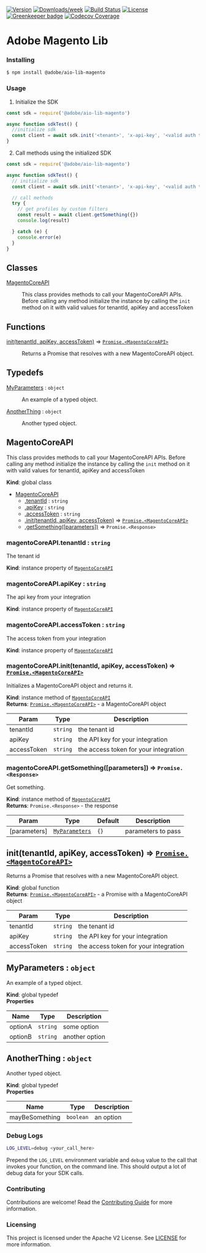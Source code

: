 <!--
Copyright 2019 Adobe. All rights reserved.
This file is licensed to you under the Apache License, Version 2.0 (the "License");
you may not use this file except in compliance with the License. You may obtain a copy
of the License at http://www.apache.org/licenses/LICENSE-2.0

Unless required by applicable law or agreed to in writing, software distributed under
the License is distributed on an "AS IS" BASIS, WITHOUT WARRANTIES OR REPRESENTATIONS
OF ANY KIND, either express or implied. See the License for the specific language
governing permissions and limitations under the License.
-->

[![Version](https://img.shields.io/npm/v/@adobe/aio-lib-magento.svg)](https://npmjs.org/package/@adobe/aio-lib-magento)
[![Downloads/week](https://img.shields.io/npm/dw/@adobe/aio-lib-magento.svg)](https://npmjs.org/package/@adobe/aio-lib-magento)
[![Build Status](https://travis-ci.com/adobe/aio-lib-magento.svg?branch=master)](https://travis-ci.com/adobe/aio-lib-magento)
[![License](https://img.shields.io/badge/License-Apache%202.0-blue.svg)](https://opensource.org/licenses/Apache-2.0) [![Greenkeeper badge](https://badges.greenkeeper.io/adobe/aio-lib-magento.svg)](https://greenkeeper.io/)
[![Codecov Coverage](https://img.shields.io/codecov/c/github/adobe/aio-lib-magento/master.svg?style=flat-square)](https://codecov.io/gh/adobe/aio-lib-magento/)

# Adobe Magento Lib

### Installing

```bash
$ npm install @adobe/aio-lib-magento
```

### Usage
1) Initialize the SDK

```javascript
const sdk = require('@adobe/aio-lib-magento')

async function sdkTest() {
  //initialize sdk
  const client = await sdk.init('<tenant>', 'x-api-key', '<valid auth token>')
}
```

2) Call methods using the initialized SDK

```javascript
const sdk = require('@adobe/aio-lib-magento')

async function sdkTest() {
  // initialize sdk
  const client = await sdk.init('<tenant>', 'x-api-key', '<valid auth token>')

  // call methods
  try {
    // get profiles by custom filters
    const result = await client.getSomething({})
    console.log(result)

  } catch (e) {
    console.error(e)
  }
}
```

## Classes

<dl>
<dt><a href="#MagentoCoreAPI">MagentoCoreAPI</a></dt>
<dd><p>This class provides methods to call your MagentoCoreAPI APIs.
Before calling any method initialize the instance by calling the <code>init</code> method on it
with valid values for tenantId, apiKey and accessToken</p>
</dd>
</dl>

## Functions

<dl>
<dt><a href="#init">init(tenantId, apiKey, accessToken)</a> ⇒ <code><a href="#MagentoCoreAPI">Promise.&lt;MagentoCoreAPI&gt;</a></code></dt>
<dd><p>Returns a Promise that resolves with a new MagentoCoreAPI object.</p>
</dd>
</dl>

## Typedefs

<dl>
<dt><a href="#MyParameters">MyParameters</a> : <code>object</code></dt>
<dd><p>An example of a typed object.</p>
</dd>
<dt><a href="#AnotherThing">AnotherThing</a> : <code>object</code></dt>
<dd><p>Another typed object.</p>
</dd>
</dl>

<a name="MagentoCoreAPI"></a>

## MagentoCoreAPI
This class provides methods to call your MagentoCoreAPI APIs.
Before calling any method initialize the instance by calling the `init` method on it
with valid values for tenantId, apiKey and accessToken

**Kind**: global class  

* [MagentoCoreAPI](#MagentoCoreAPI)
    * [.tenantId](#MagentoCoreAPI+tenantId) : <code>string</code>
    * [.apiKey](#MagentoCoreAPI+apiKey) : <code>string</code>
    * [.accessToken](#MagentoCoreAPI+accessToken) : <code>string</code>
    * [.init(tenantId, apiKey, accessToken)](#MagentoCoreAPI+init) ⇒ [<code>Promise.&lt;MagentoCoreAPI&gt;</code>](#MagentoCoreAPI)
    * [.getSomething([parameters])](#MagentoCoreAPI+getSomething) ⇒ <code>Promise.&lt;Response&gt;</code>

<a name="MagentoCoreAPI+tenantId"></a>

### magentoCoreAPI.tenantId : <code>string</code>
The tenant id

**Kind**: instance property of [<code>MagentoCoreAPI</code>](#MagentoCoreAPI)  
<a name="MagentoCoreAPI+apiKey"></a>

### magentoCoreAPI.apiKey : <code>string</code>
The api key from your integration

**Kind**: instance property of [<code>MagentoCoreAPI</code>](#MagentoCoreAPI)  
<a name="MagentoCoreAPI+accessToken"></a>

### magentoCoreAPI.accessToken : <code>string</code>
The access token from your integration

**Kind**: instance property of [<code>MagentoCoreAPI</code>](#MagentoCoreAPI)  
<a name="MagentoCoreAPI+init"></a>

### magentoCoreAPI.init(tenantId, apiKey, accessToken) ⇒ [<code>Promise.&lt;MagentoCoreAPI&gt;</code>](#MagentoCoreAPI)
Initializes a MagentoCoreAPI object and returns it.

**Kind**: instance method of [<code>MagentoCoreAPI</code>](#MagentoCoreAPI)  
**Returns**: [<code>Promise.&lt;MagentoCoreAPI&gt;</code>](#MagentoCoreAPI) - a MagentoCoreAPI object  

| Param | Type | Description |
| --- | --- | --- |
| tenantId | <code>string</code> | the tenant id |
| apiKey | <code>string</code> | the API key for your integration |
| accessToken | <code>string</code> | the access token for your integration |

<a name="MagentoCoreAPI+getSomething"></a>

### magentoCoreAPI.getSomething([parameters]) ⇒ <code>Promise.&lt;Response&gt;</code>
Get something.

**Kind**: instance method of [<code>MagentoCoreAPI</code>](#MagentoCoreAPI)  
**Returns**: <code>Promise.&lt;Response&gt;</code> - the response  

| Param | Type | Default | Description |
| --- | --- | --- | --- |
| [parameters] | [<code>MyParameters</code>](#MyParameters) | <code>{}</code> | parameters to pass |

<a name="init"></a>

## init(tenantId, apiKey, accessToken) ⇒ [<code>Promise.&lt;MagentoCoreAPI&gt;</code>](#MagentoCoreAPI)
Returns a Promise that resolves with a new MagentoCoreAPI object.

**Kind**: global function  
**Returns**: [<code>Promise.&lt;MagentoCoreAPI&gt;</code>](#MagentoCoreAPI) - a Promise with a MagentoCoreAPI object  

| Param | Type | Description |
| --- | --- | --- |
| tenantId | <code>string</code> | the tenant id |
| apiKey | <code>string</code> | the API key for your integration |
| accessToken | <code>string</code> | the access token for your integration |

<a name="MyParameters"></a>

## MyParameters : <code>object</code>
An example of a typed object.

**Kind**: global typedef  
**Properties**

| Name | Type | Description |
| --- | --- | --- |
| optionA | <code>string</code> | some option |
| optionB | <code>string</code> | another option |

<a name="AnotherThing"></a>

## AnotherThing : <code>object</code>
Another typed object.

**Kind**: global typedef  
**Properties**

| Name | Type | Description |
| --- | --- | --- |
| mayBeSomething | <code>boolean</code> | an option |

### Debug Logs

```bash
LOG_LEVEL=debug <your_call_here>
```

Prepend the `LOG_LEVEL` environment variable and `debug` value to the call that invokes your function, on the command line. This should output a lot of debug data for your SDK calls.

### Contributing

Contributions are welcome! Read the [Contributing Guide](./.github/CONTRIBUTING.md) for more information.

### Licensing

This project is licensed under the Apache V2 License. See [LICENSE](LICENSE) for more information.
